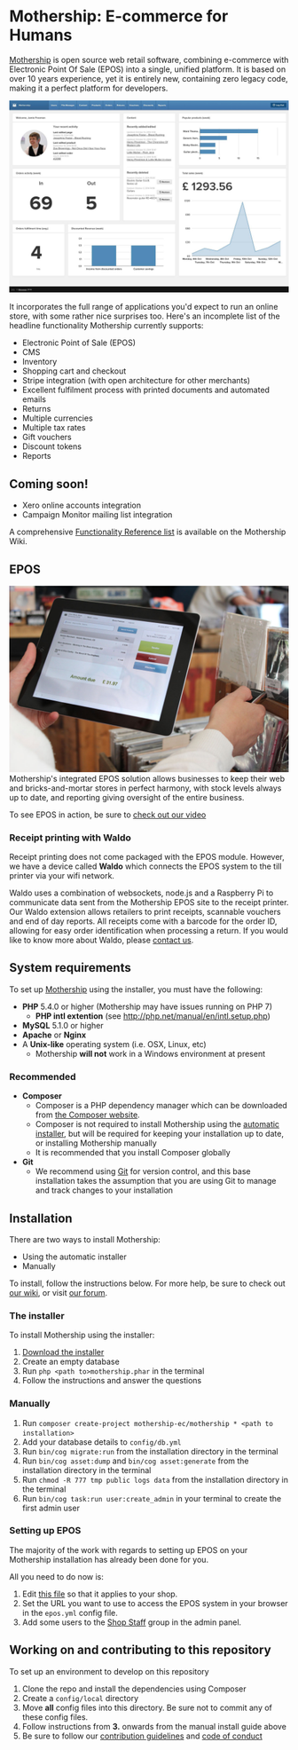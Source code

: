 # Mothership: E-commerce for Humans

<a href="http://mothership.ec">Mothership</a> is open source web retail software, combining e-commerce with Electronic Point Of Sale (EPOS) into a single, unified platform. It is based on over 10 years experience, yet it is entirely new, containing zero legacy code, making it a perfect platform for developers.

<img src="readme_files/dashboard.jpg">

It incorporates the full range of applications you'd expect to run an online store, with some rather nice surprises too. Here's an incomplete list of the headline functionality Mothership currently supports:

* Electronic Point of Sale (EPOS)
* CMS
* Inventory
* Shopping cart and checkout
* Stripe integration (with open architecture for other merchants)
* Excellent fulfilment process with printed documents and automated emails
* Returns
* Multiple currencies
* Multiple tax rates
* Gift vouchers
* Discount tokens
* Reports

## Coming soon!

* Xero online accounts integration
* Campaign Monitor mailing list integration

A comprehensive [Functionality Reference list](http://wiki.mothership.ec/Functionality_Reference) is available on the Mothership Wiki.

## EPOS

<img src="readme_files/epos.jpg">
Mothership's integrated EPOS solution allows businesses to keep their web and bricks-and-mortar stores in perfect harmony, with stock levels always up to date, and reporting giving oversight of the entire business.

To see EPOS in action, be sure to <a href="https://youtu.be/ahMedgeHLKU">check out our video</a>

### Receipt printing with Waldo

Receipt printing does not come packaged with the EPOS module. However, we have a device called **Waldo** which connects the
EPOS system to the till printer via your wifi network.

Waldo uses a combination of websockets, node.js and a Raspberry Pi to communicate data sent from the Mothership EPOS site to the receipt
printer. Our Waldo extension allows retailers to print receipts, scannable vouchers and end of day reports. All receipts come with a barcode for the
order ID, allowing for easy order identification when processing a return. If you would like to know more about Waldo, please <a href="http://mothership.ec/contact">contact us</a>.

## System requirements

To set up <a href="http://mothership.ec">Mothership</a> using the installer, you must have the following:

+ **PHP** 5.4.0 or higher (Mothership may have issues running on PHP 7)
	+ **PHP intl extention** (see <a href="http://php.net/manual/en/intl.setup.php">http://php.net/manual/en/intl.setup.php</a>)
+ **MySQL** 5.1.0 or higher
+ **Apache** or **Nginx**
+ A **Unix-like** operating system (i.e. OSX, Linux, etc)
	+ Mothership **will not** work in a Windows environment at present

### Recommended

+ **Composer**
	+ Composer is a PHP dependency manager which can be downloaded from <a href="https://getcomposer.org/download/">the Composer website</a>.
	+ Composer is not required to install Mothership using the <a href="http://mothership.ec/files/downloads/mothership.phar">automatic installer</a>, but will be required for keeping your installation up to date, or installing Mothership manually
	+ It is recommended that you install Composer globally
+ **Git**
    + We recommend using <a href="https://git-scm.com/">Git</a> for version control, and this base installation takes the assumption that you are using Git to manage and track changes to your installation

## Installation

There are two ways to install Mothership:

+ Using the automatic installer
+ Manually

To install, follow the instructions below. For more help, be sure to check out <a href="http://wiki.mothership.ec">our wiki</a>, or visit <a href="http://forum.mothership.ec">our forum</a>.

### The installer

To install Mothership using the installer:

1. <a href="http://mothership.ec/files/downloads/mothership.phar">Download the installer</a>
1. Create an empty database
1. Run `php <path to>mothership.phar` in the terminal
1. Follow the instructions and answer the questions

### Manually

1. Run `composer create-project mothership-ec/mothership * <path to installation>`
1. Add your database details to `config/db.yml`
1. Run `bin/cog migrate:run` from the installation directory in the terminal
1. Run `bin/cog asset:dump` and `bin/cog asset:generate` from the installation directory in the terminal
1. Run `chmod -R 777 tmp public logs data` from the installation directory in the terminal
1. Run `bin/cog task:run user:create_admin` in your terminal to create the first admin user

### Setting up EPOS

The majority of the work with regards to setting up EPOS on your Mothership installation has already been done for you.

All you need to do now is:

1. Edit <a href="app/site/src/Epos/Branch/SampleBranch.php">this file</a> so that it applies to your shop.
1. Set the URL you want to use to access the EPOS system in your browser in the `epos.yml` config file.
1. Add some users to the <a href="app/site/src/Epos/UserGroup/ShopStaff.php">Shop Staff</a> group in the admin panel.

## Working on and contributing to this repository

To set up an environment to develop on this repository

1. Clone the repo and install the dependencies using Composer
1. Create a `config/local` directory
1. Move **all** config files into this directory. Be sure not to commit any of these config files.
1. Follow instructions from **3.** onwards from the manual install guide above
1. Be sure to follow our <a href="http://wiki.mothership.ec/Mothership#Contributing_to_Mothership">contribution guidelines</a> and <a href="CODE_OF_CONDUCT.md">code of conduct</a>
